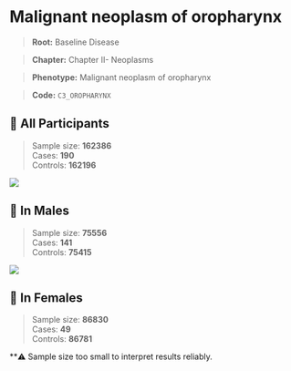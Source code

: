 # Malignant neoplasm of oropharynx

> **Root:** Baseline Disease  

> **Chapter:** Chapter II- Neoplasms  

> **Phenotype:** Malignant neoplasm of oropharynx  

> **Code:** `C3_OROPHARYNX`

## 🧪 All Participants  
> Sample size: **162386**  
> Cases: **190**  
> Controls: **162196**
<img src="/Disease/Figures/ALL/Incidence/C3_OROPHARYNX.png"/>
<CsvTable src="/Disease/Data/ALL/Incidence/COX_C3_OROPHARYNX.csv" label="🔍 View full results" />

## 👨 In Males  
> Sample size: **75556**  
> Cases: **141**  
> Controls: **75415**
<img src="/Disease/Figures/Male/Incidence/C3_OROPHARYNX.png"/>
<CsvTable src="/Disease/Data/Male/Incidence/COX_C3_OROPHARYNX.csv" label="🔍 View full results" />

## 👩 In Females  
> Sample size: **86830**  
> Cases: **49**  
> Controls: **86781**

**⚠️ Sample size too small to interpret results reliably.

